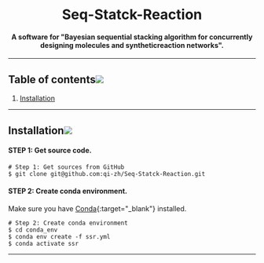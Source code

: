 <h1 align="center">
  <br>
  Seq-Statck-Reaction
  <br>
</h1>

<h4 align="center">A software for "Bayesian sequential stacking algorithm for concurrently designing molecules and syntheticreaction networks".</h4>

---

## Table of contents[![](./docs/img/pin.svg)](#table-of-contents)
1. [Installation](#installation)

---

## Installation[![](./docs/img/pin.svg)](#installation)

#### STEP 1: Get source code.
```shell
# Step 1: Get sources from GitHub
$ git clone git@github.com:qi-zh/Seq-Statck-Reaction.git
```
#### STEP 2: Create conda environment.

Make sure you have [Conda](https://docs.conda.io/projects/conda/en/latest/){:target="_blank"} installed.
```shell
# Step 2: Create conda environment
$ cd conda_env
$ conda env create -f ssr.yml
$ conda activate ssr
```

---
